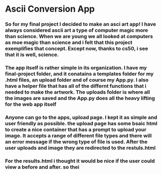 # Ascii Conversion App
###
### So for my final project I decided to make an asci art app! I have always considered ascii art a type of computer magic more than science. When we are young we all looked at computers as moe magic than science and i felt that this project exemplifies that concept. Except now, thanks to cs50, i see that it is well, science.

### The app itself is rather simple in its organization. I have my final-project folder, and it conatains a templates folder for my .html files, an upload folder and of course my App.py. I also have a helper file that has all of the differnt functions that i needed to make the artwork. The uploads folder is where all the images are saved and the App.py does all the heavy lifting for the web app itself

### Anyone can go to the apps, upload page. I kept it as simple and user friendly as possible. the upload page has some bsaic html to create a nice container that has a prompt to upload your image. It accepts a range of different file types and there will an error message if the wrong type of file is used. After the user uploads and image they are redirected to the restuls.html

### For the results.html i thought it would be nice if the user could view a before and after. so thei
